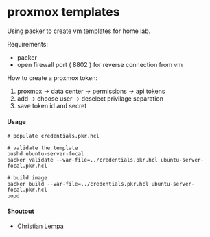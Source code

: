 # proxmox templates

Using packer to create vm templates for home lab.

Requirements:
- packer
- open firewall port ( 8802 ) for reverse connection from vm

How to create a proxmox token:
1. proxmox -> data center -> permissions -> api tokens
2. add -> choose user -> deselect privilage separation
3. save token id and secret

#### Usage
```
# populate credentials.pkr.hcl

# validate the template
pushd ubuntu-server-focal
packer validate --var-file=../credentials.pkr.hcl ubuntu-server-focal.pkr.hcl

# build image
packer build --var-file=../credentials.pkr.hcl ubuntu-server-focal.pkr.hcl
popd
```

#### Shoutout
- [Christian Lempa](https://www.youtube.com/@christianlempa)
